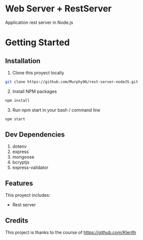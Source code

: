 # Web Server + RestServer
Application rest server in Node.js

# Getting Started

## Installation
1. Clone this proyect locally
```sh
git clone https://github.com/Murphy96/rest-server-nodeJS.git
```
2. Install NPM packages
```sh
npm install
```
3. Run npm start in your bash / command line
```sh
npm start
```

## Dev Dependencies
1. dotenv
2. express
3. mongoose
4. bcryptjs
5. express-validator
## Features
This proyect includes:
* Rest server

## Credits
This project is thanks to the course of https://github.com/Klerith